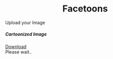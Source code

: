<!doctype html>
<head>
  <link rel="stylesheet" href="https://cdn.jsdelivr.net/npm/bootstrap@4.5.2/dist/css/bootstrap.min.css">
  <title>Facetoons Community</title>
</head>

<body>
  <div align='center'>
    <h1>Facetoons</h1>
  </div>

  <div class="card-deck m-4 py-2 px-4">
    <div class="card shadow col-md-6">
      <div class="card-body px-0 px-sm-2">
        <div class="">
          <label class="btn btn-primary btn-xs px-2">
            Upload your Image <input type="file" id="file" name="file" accept="image/*" hidden>
          </label>
        </div>
        <img id="input" class="d-block img-fluid mx-auto"></img>
      </div>
    </div>
    <div class="card shadow col-md-6">
      <div class="card-body px-0 px-sm-2">
        <div class="d-flex justify-content-between align-items-baseline">
          <h5 class="card-title">Cartoonized Image</h5>
          <a id="download" class="btn btn-xs btn-primary px-2" download="cartoon.jpg" href="">Download</a>
        </div>
        <canvas id="output" class="d-none img-fluid mx-auto"></canvas>
        <div id="status" class="placeholder">
          Please wait..
        </div>
      </div>
    </div>
  </div>

  <script src="https://cdn.jsdelivr.net/npm/@tensorflow/tfjs/dist/tf.min.js"></script>
  <script src="https://cdn.jsdelivr.net/npm/@tensorflow/tfjs-backend-wasm/dist/tf-backend-wasm.js"></script>
  <script async src="model.js"></script>
</body>
</html>
